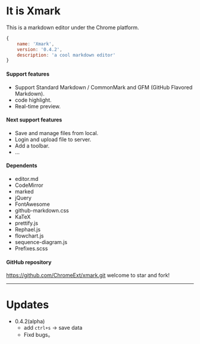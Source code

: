 # It is Xmark
This is a markdown editor under the Chrome platform.
```javascript
{
	name: 'Xmark',
	version: '0.4.2',
	description: 'a cool markdown editor'
}
```
#### Support features
- Support Standard Markdown / CommonMark and GFM (GitHub Flavored Markdown).
- code highlight.
- Real-time preview.

#### Next support features
- Save and manage files from local.
- Login and upload file to server.
- Add a toolbar.
- ...

#### Dependents
- editor.md
- CodeMirror
- marked
- jQuery
- FontAwesome
- github-markdown.css
- KaTeX
- prettify.js
- Rephael.js
- flowchart.js
- sequence-diagram.js
- Prefixes.scss

#### GitHub repository
https://github.com/ChromeExt/xmark.git
welcome to star and fork!

---

# Updates
- 0.4.2(alpha) 
  - add `ctrl+s` -> save data
  - Fixd bugs。

